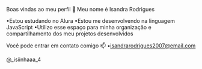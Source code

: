 Boas vindas ao meu perfil 👑
Meu nome é Isandra Rodrigues

•Estou estudando no Alura
•Estou me desenvolvendo na linguagem JavaScript
•Utilizo esse espaço para minha organização e compartilhamento dos meu projetos desenvolvidos

Você pode entrar em contato comigo 📫
•isandrarodrigues2007@email.com

@_isiinhaaa_4
